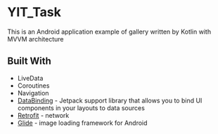 # YIT_Task
This is an Android application example of gallery written by Kotlin with MVVM architecture

## Built With
- LiveData
- Coroutines
- Navigation 
- [DataBinding](https://developer.android.com/topic/libraries/data-binding) - Jetpack support library that allows you to bind UI components in your layouts to data sources
- [Retrofit](https://square.github.io/retrofit/) - network
- [Glide](https://github.com/bumptech/glide) - image loading framework for Android 
